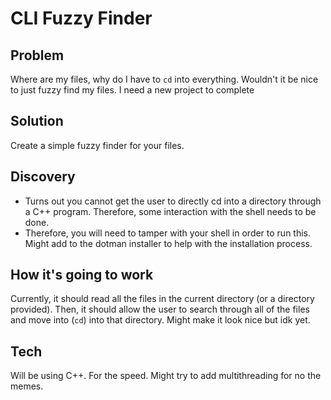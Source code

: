 # CLI Fuzzy Finder

## Problem

Where are my files, why do I have to ```cd``` into everything. Wouldn't it be nice to just fuzzy find my files. I need a
new project to complete

## Solution

Create a simple fuzzy finder for your files.

## Discovery

- Turns out you cannot get the user to directly cd into a directory through a C++ program. Therefore, some interaction with the shell needs to be done.
- Therefore, you will need to tamper with your shell in order to run this. Might add to the dotman installer to help with the
  installation process.

## How it's going to work

Currently, it should read all the files in the current directory (or a directory provided). Then, it should allow the
user to search through all of the files and move into (```cd```) into that directory. Might make it look nice but idk
yet.

## Tech

Will be using C++. For the speed. Might try to add multithreading for no the memes.
